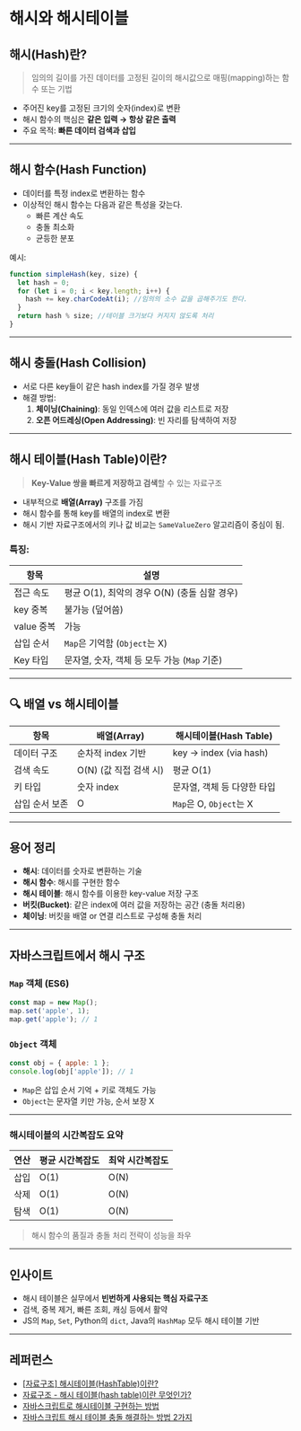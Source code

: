 # 해시와 해시테이블

## 해시(Hash)란?

> 임의의 길이를 가진 데이터를 고정된 길이의 해시값으로 매핑(mapping)하는 함수 또는 기법

- 주어진 key를 고정된 크기의 숫자(index)로 변환
- 해시 함수의 핵심은 **같은 입력 → 항상 같은 출력**
- 주요 목적: **빠른 데이터 검색과 삽입**

---

## 해시 함수(Hash Function)

- 데이터를 특정 index로 변환하는 함수
- 이상적인 해시 함수는 다음과 같은 특성을 갖는다.
  - 빠른 계산 속도
  - 충돌 최소화
  - 균등한 분포

예시:

```js
function simpleHash(key, size) {
  let hash = 0;
  for (let i = 0; i < key.length; i++) {
    hash += key.charCodeAt(i); //임의의 소수 값을 곱해주기도 한다.
  }
  return hash % size; //테이블 크기보다 커지지 않도록 처리
}
```

---

## 해시 충돌(Hash Collision)

- 서로 다른 key들이 같은 hash index를 가질 경우 발생
- 해결 방법:
  1. **체이닝(Chaining)**: 동일 인덱스에 여러 값을 리스트로 저장
  2. **오픈 어드레싱(Open Addressing)**: 빈 자리를 탐색하여 저장

---

## 해시 테이블(Hash Table)이란?

> **Key-Value 쌍을 빠르게 저장하고 검색**할 수 있는 자료구조

- 내부적으로 **배열(Array)** 구조를 가짐
- 해시 함수를 통해 key를 배열의 index로 변환
- 해시 기반 자료구조에서의 키나 값 비교는 `SameValueZero` 알고리즘이 중심이 됨.

### 특징:

| 항목       | 설명                                         |
| ---------- | -------------------------------------------- |
| 접근 속도  | 평균 O(1), 최악의 경우 O(N) (충돌 심할 경우) |
| key 중복   | 불가능 (덮어씀)                              |
| value 중복 | 가능                                         |
| 삽입 순서  | `Map`은 기억함 (`Object`는 X)                |
| Key 타입   | 문자열, 숫자, 객체 등 모두 가능 (`Map` 기준) |

---

## 🔍 배열 vs 해시테이블

| 항목           | 배열(Array)            | 해시테이블(Hash Table)      |
| -------------- | ---------------------- | --------------------------- |
| 데이터 구조    | 순차적 index 기반      | key → index (via hash)      |
| 검색 속도      | O(N) (값 직접 검색 시) | 평균 O(1)                   |
| 키 타입        | 숫자 index             | 문자열, 객체 등 다양한 타입 |
| 삽입 순서 보존 | O                      | `Map`은 O, `Object`는 X     |

---

## 용어 정리

- **해시**: 데이터를 숫자로 변환하는 기술
- **해시 함수**: 해시를 구현한 함수
- **해시 테이블**: 해시 함수를 이용한 key-value 저장 구조
- **버킷(Bucket)**: 같은 index에 여러 값을 저장하는 공간 (충돌 처리용)
- **체이닝**: 버킷을 배열 or 연결 리스트로 구성해 충돌 처리

---

## 자바스크립트에서 해시 구조

### `Map` 객체 (ES6)

```js
const map = new Map();
map.set('apple', 1);
map.get('apple'); // 1
```

### `Object` 객체

```js
const obj = { apple: 1 };
console.log(obj['apple']); // 1
```

- `Map`은 삽입 순서 기억 + 키로 객체도 가능
- `Object`는 문자열 키만 가능, 순서 보장 X

---

### 해시테이블의 시간복잡도 요약

| 연산 | 평균 시간복잡도 | 최악 시간복잡도 |
| ---- | --------------- | --------------- |
| 삽입 | O(1)            | O(N)            |
| 삭제 | O(1)            | O(N)            |
| 탐색 | O(1)            | O(N)            |

> 해시 함수의 품질과 충돌 처리 전략이 성능을 좌우

---

## 인사이트

- 해시 테이블은 실무에서 **빈번하게 사용되는 핵심 자료구조**
- 검색, 중복 제거, 빠른 조회, 캐싱 등에서 활약
- JS의 `Map`, `Set`, Python의 `dict`, Java의 `HashMap` 모두 해시 테이블 기반

---

## 레퍼런스

- [[자료구조] 해시테이블(HashTable)이란?](https://mangkyu.tistory.com/102)
- [자료구조 - 해시 테이블(hash table)이란 무엇인가?
  ](https://junvelee.tistory.com/153)
- [자바스크립트로 해시테이블 구현하는 방법](https://eunjinii.tistory.com/m/87)
- [자바스크립트 해시 테이블 충돌 해결하는 방법 2가지](https://eunjinii.tistory.com/88)
